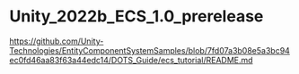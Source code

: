 # Unity_2022b_ECS_1.0_prerelease
https://github.com/Unity-Technologies/EntityComponentSystemSamples/blob/7fd07a3b08e5a3bc94ec0fd46aa83f63a44edc14/DOTS_Guide/ecs_tutorial/README.md
